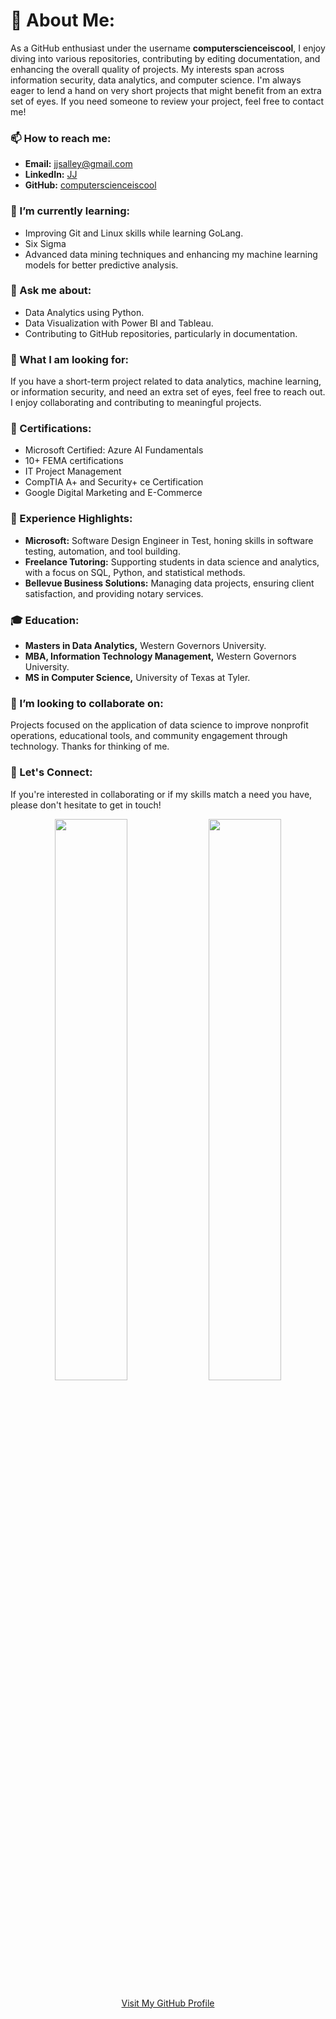 # 👀 About Me:
As a GitHub enthusiast under the username **computerscienceiscool**, I enjoy diving into various repositories, contributing by editing documentation, and enhancing the overall quality of projects. My interests span across information security, data analytics, and computer science. I'm always eager to lend a hand on very short projects that might benefit from an extra set of eyes. If you need someone to review your project, feel free to contact me!
 

### 📫 How to reach me:
- **Email:** jjsalley@gmail.com
- **LinkedIn:** [JJ](https://www.linkedin.com/in/jjsalley)
- **GitHub:** [computerscienceiscool](https://github.com/computerscienceiscool)

### 🌱 I’m currently learning:
- Improving Git and Linux skills while learning GoLang.
- Six Sigma
- Advanced data mining techniques and enhancing my machine learning models for better predictive analysis.

### 💬 Ask me about:
- Data Analytics using Python.
- Data Visualization with Power BI and Tableau.
- Contributing to GitHub repositories, particularly in documentation. 

### 🤔 What I am looking for:
If you have a short-term project related to data analytics, machine learning, or information security, and need an extra set of eyes, feel free to reach out. I enjoy collaborating and contributing to meaningful projects.

### 📄 Certifications:
- Microsoft Certified: Azure AI Fundamentals
- 10+ FEMA certifications
- IT Project Management
- CompTIA A+ and Security+ ce Certification               
- Google Digital Marketing and E-Commerce               

### 💼 Experience Highlights:
- **Microsoft:** Software Design Engineer in Test, honing skills in software testing, automation, and tool building.              
- **Freelance Tutoring:** Supporting students in data science and analytics, with a focus on SQL, Python, and statistical methods.
- **Bellevue Business Solutions:** Managing data projects, ensuring client satisfaction, and providing notary services.

### 🎓 Education:
- **Masters in Data Analytics,** Western Governors University.
- **MBA, Information Technology Management,** Western Governors University.
- **MS in Computer Science,** University of Texas at Tyler.

### 👯 I’m looking to collaborate on:
Projects focused on the application of data science to improve nonprofit operations, educational tools, and community engagement through technology.  Thanks for thinking of me.

### 🤝 Let's Connect:
If you're interested in collaborating or if my skills match a need you have, please don't hesitate to get in touch!

<p align="center">
<img width="48%" src="https://github-readme-stats.vercel.app/api?username=computerscienceiscool&show_icons=true&rank_icon=github&theme=transparent" />
<img width="48%" src="https://github-readme-streak-stats.herokuapp.com/?user=computerscienceiscool&theme=transparent" />
</p>


<div align="center">
  <a href="https://github.com/computerscienceiscool">Visit My GitHub Profile</a>
</div>
